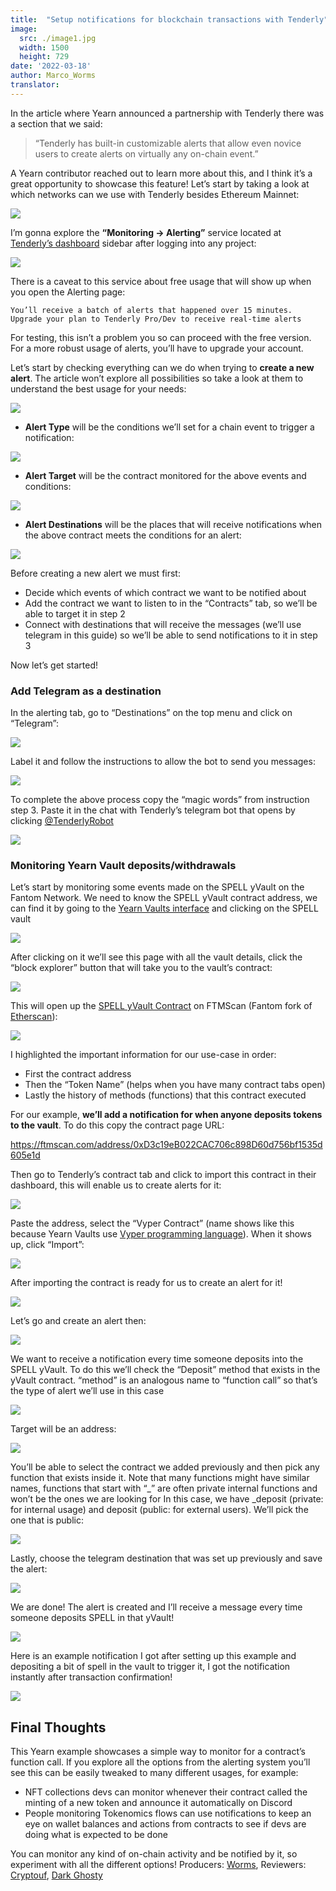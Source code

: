 ```yaml
---
title:  "Setup notifications for blockchain transactions with Tenderly"
image:
  src: ./image1.jpg
  width: 1500
  height: 729
date: '2022-03-18'
author: Marco_Worms
translator:
---
```

In the article where Yearn announced a partnership with Tenderly there was a section that we said:

> “Tenderly has built-in customizable alerts that allow even novice users to create alerts on virtually any on-chain event.”
> 
A Yearn contributor reached out to learn more about this, and I think it’s a great opportunity to showcase this feature! Let’s start by taking a look at which networks can we use with Tenderly besides Ethereum Mainnet:

![](./image1.jpg?w=909&h=441)

I’m gonna explore the **“Monitoring -> Alerting”** service located at [Tenderly’s dashboard](https://dashboard.tenderly.co/) sidebar after logging into any project:

![](./image2.jpg?w=237&h=199)

There is a caveat to this service about free usage that will show up when you open the Alerting page:

`You’ll receive a batch of alerts that happened over 15 minutes. Upgrade your plan to Tenderly Pro/Dev to receive real-time alerts`

For testing, this isn’t a problem you so can proceed with the free version. For a more robust usage of alerts, you’ll have to upgrade your account.

Let’s start by checking everything can we do when trying to **create a new alert**. The article won’t explore all possibilities so take a look at them to understand the best usage for your needs:

![](./image3.jpg?w=1537&h=669)

* **Alert Type** will be the conditions we’ll set for a chain event to trigger a notification:

![](./image4.jpg?w=1437&h=413)

* **Alert Target** will be the contract monitored for the above events and conditions:

![](./image5.jpg?w=991&h=253)

* **Alert Destinations** will be the places that will receive notifications when the above contract meets the conditions for an alert:

![](./image6.jpg?w=937&h=195)

Before creating a new alert we must first:
* Decide which events of which contract we want to be notified about
* Add the contract we want to listen to in the “Contracts” tab, so we’ll be able to target it in step 2
* Connect with destinations that will receive the messages (we’ll use telegram in this guide) so we’ll be able to send notifications to it in step 3

Now let’s get started!

### Add Telegram as a destination
In the alerting tab, go to “Destinations” on the top menu and click on “Telegram”:

![](./image7.jpg?w=1364&h=617)

Label it and follow the instructions to allow the bot to send you messages:

![](./image8.jpg?w=591&h=475)

To complete the above process copy the “magic words” from instruction step 3. Paste it in the chat with Tenderly’s telegram bot that opens by clicking [@TenderlyRobot](https://t.me/TenderlyRobot)

![](./image9.jpg?w=772&h=235)

### Monitoring Yearn Vault deposits/withdrawals
Let’s start by monitoring some events made on the SPELL yVault on the Fantom Network. We need to know the SPELL yVault contract address, we can find it by going to the [Yearn Vaults interface](https://yearn.finance/#/vaults) and clicking on the SPELL vault

![](./image10.jpg?w=625&h=287)

After clicking on it we’ll see this page with all the vault details, click the “block explorer” button that will take you to the vault’s contract:

![](./image11.jpg?w=1157&h=757)

This will open up the [SPELL yVault Contract](https://ftmscan.com/address/0xD3c19eB022CAC706c898D60d756bf1535d605e1d) on FTMScan (Fantom fork of [Etherscan](https://etherscan.io/)):

![](./image12.jpg?w=1367&h=845)

I highlighted the important information for our use-case in order:
* First the contract address
* Then the “Token Name” (helps when you have many contract tabs open)
* Lastly the history of methods (functions) that this contract executed


For our example, **we’ll add a notification for when anyone deposits tokens to the vault**. To do this copy the contract page URL:

https://ftmscan.com/address/0xD3c19eB022CAC706c898D60d756bf1535d605e1d

Then go to Tenderly’s contract tab and click to import this contract in their dashboard, this will enable us to create alerts for it:

![](./image13.jpg?w=1399&h=681)

Paste the address, select the “Vyper Contract” (name shows like this because Yearn Vaults use [Vyper programming language](https://vyper.readthedocs.io/en/stable/index.html)). When it shows up, click “Import”:

![](./image14.jpg?w=1155&h=909)

After importing the contract is ready for us to create an alert for it!

![](./image15.jpg?w=865&h=467)

Let’s go and create an alert then:

![](./image16.jpg?w=1817&h=713)

We want to receive a notification every time someone deposits into the SPELL yVault. To do this we’ll check the “Deposit” method that exists in the yVault contract. “method” is an analogous name to “function call” so that’s the type of alert we’ll use in this case

![](./image17.jpg?w=761&h=265)

Target will be an address:

![](./image18.jpg?w=759&h=245)

You’ll be able to select the contract we added previously and then pick any function that exists inside it. Note that many functions might have similar names, functions that start with “_” are often private internal functions and won’t be the ones we are looking for
In this case, we have _deposit (private: for internal usage) and deposit (public: for external users). We’ll pick the one that is public:

![](./image19.jpg?w=1319&h=679)

Lastly, choose the telegram destination that was set up previously and save the alert:

![](./image20.jpg?w=1325&h=909)

We are done! The alert is created and I’ll receive a message every time someone deposits SPELL in that yVault!

![](./image21.jpg?w=1521&h=739)

Here is an example notification I got after setting up this example and depositing a bit of spell in the vault to trigger it, I got the notification instantly after transaction confirmation!

![](./image22.jpg?w=495&h=579)


## Final Thoughts
This Yearn example showcases a simple way to monitor for a contract’s function call. If you explore all the options from the alerting system you’ll see this can be easily tweaked to many different usages, for example:

* NFT collections devs can monitor whenever their contract called the minting of a new token and announce it automatically on Discord
* People monitoring Tokenomics flows can use notifications to keep an eye on wallet balances and actions from contracts to see if devs are doing what is expected to be done

You can monitor any kind of on-chain activity and be notified by it, so experiment with all the different options!
Producers: [Worms](https://twitter.com/MarcoWorms), Reviewers: [Cryptouf](https://twitter.com/cryptouf), [Dark Ghosty](https://github.com/DarkGhost7)
